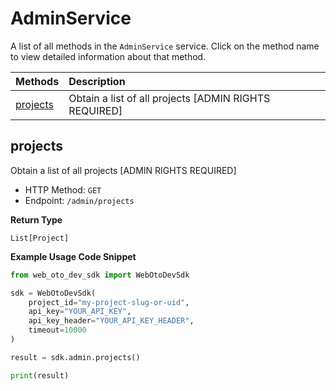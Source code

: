 # AdminService

A list of all methods in the `AdminService` service. Click on the method name to view detailed information about that method.

| Methods               | Description                                           |
| :-------------------- | :---------------------------------------------------- |
| [projects](#projects) | Obtain a list of all projects [ADMIN RIGHTS REQUIRED] |

## projects

Obtain a list of all projects [ADMIN RIGHTS REQUIRED]

- HTTP Method: `GET`
- Endpoint: `/admin/projects`

**Return Type**

`List[Project]`

**Example Usage Code Snippet**

```python
from web_oto_dev_sdk import WebOtoDevSdk

sdk = WebOtoDevSdk(
    project_id="my-project-slug-or-uid",
    api_key="YOUR_API_KEY",
    api_key_header="YOUR_API_KEY_HEADER",
    timeout=10000
)

result = sdk.admin.projects()

print(result)
```

<!-- This file was generated by liblab | https://liblab.com/ -->
